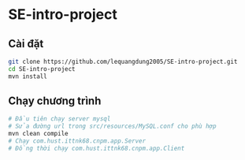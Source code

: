 # SE-intro-project

## Cài đặt
```bash
git clone https://github.com/lequangdung2005/SE-intro-project.git
cd SE-intro-project
mvn install
```

## Chạy chương trình
```bash
# Đầu tiên chạy server mysql
# Sửa đường url trong src/resources/MySQL.conf cho phù hợp
mvn clean compile
# Chạy com.hust.ittnk68.cnpm.app.Server
# Đồng thời chạy com.hust.ittnk68.cnpm.app.Client
```
